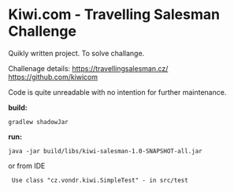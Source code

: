 # Kiwi.com - Travelling Salesman Challenge
Quikly written project. To solve challange.

Challenage details:
https://travellingsalesman.cz/
https://github.com/kiwicom

Code is quite unreadable with no intention for further maintenance.


**build:**
~~~~
gradlew shadowJar
~~~~

**run:**
~~~~
java -jar build/libs/kiwi-salesman-1.0-SNAPSHOT-all.jar
~~~~

or from IDE
   
     Use class "cz.vondr.kiwi.SimpleTest" - in src/test